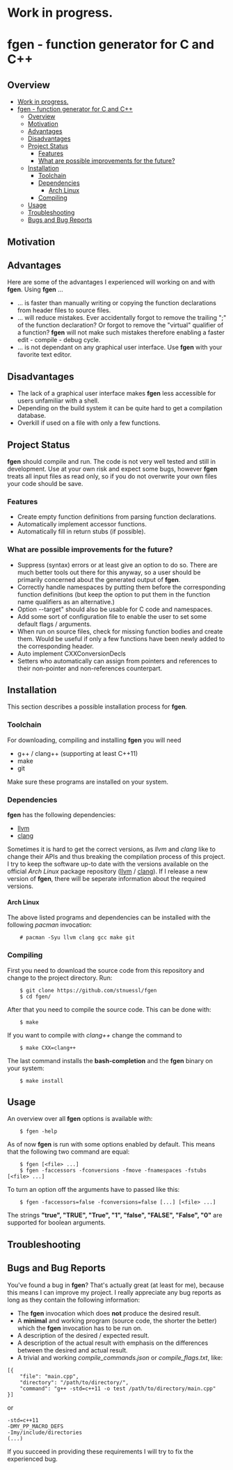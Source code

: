# Work in progress.

# fgen - function generator for C and C++

## Overview
* [Work in progress.](README.md#work-in-progress)
* [fgen - function generator for C and C++](README.md#fgen---function-generator-for-c-and-c)
    * [Overview](README.md#overview)
    * [Motivation](README.md#motivation)
    * [Advantages](README.md#advantages)
    * [Disadvantages](README.md#disadvantages)
    * [Project Status](README.md#project-status)
        * [Features](README.md#features)
        * [What are possible improvements for the future?](README.md#what-are-possible-improvements-for-the-future)
    * [Installation](README.md#installation)
        * [Toolchain](README.md#toolchain)
        * [Dependencies](README.md#dependencies)
            * [Arch Linux](README.md#arch-linux)
        * [Compiling](README.md#compiling)
    * [Usage](README.md#usage)
    * [Troubleshooting](README.md#troubleshooting)
    * [Bugs and Bug Reports](README.md#bugs-and-bug-reports)


## Motivation

## Advantages

Here are some of the advantages I experienced will working on and with __fgen__.
Using __fgen__ ...

* ... is faster than manually writing or copying the function 
declarations from header files to source files.
* ... will reduce mistakes. Ever accidentally forgot to remove the trailing 
";" of the function declaration? Or forgot to remove the "virtual" qualifier
of a function? __fgen__ will not  make such mistakes therefore enabling a 
faster edit - compile - debug cycle.
* ... is not dependant on any graphical user interface. Use __fgen__ with your
favorite text editor.

## Disadvantages

* The lack of a graphical user interface makes __fgen__ less accessible
for users unfamiliar with a shell.
* Depending on the build system it can be quite hard to get a 
compilation database.
* Overkill if used on a file with only a few functions.

## Project Status

__fgen__ should compile and run. The code is not very well tested and still in
development. Use at your own risk and expect some bugs, however __fgen__ treats
all input files as read only, so if you do not overwrite your own files
your code should be save.

### Features

* Create empty function definitions from parsing function declarations.
* Automatically implement accessor functions.
* Automatically fill in return stubs (if possible).

### What are possible improvements for the future?

* Suppress (syntax) errors or at least give an option to do so. 
There are much better tools out there for this anyway, so a user should be 
primarily concerned about the generated output of __fgen__.
* Correctly handle namespaces by putting them before the corresponding 
function definitions (but keep the option to put them in the function name 
qualifiers as an alternative.)
* Option --target" should also be usable for C code and namespaces.
* Add some sort of configuration file to enable the user to set some default
flags / arguments.
* When run on source files, check for missing function bodies and create them.
Would be useful if only a few functions have been newly added to the 
corresponding header.
* Auto implement CXXConversionDecls
* Setters who automatically can assign from pointers and references to their
non-pointer and non-references counterpart.

## Installation

This section describes a possible installation process for __fgen__. 

### Toolchain

For downloading, compiling and installing __fgen__ you will need

* g++ / clang++ (supporting at least C++11)
* make
* git

Make sure these programs are installed on your system.

### Dependencies

__fgen__ has the following dependencies:

* [llvm](http://llvm.org/)
* [clang](http://clang.llvm.org/)

Sometimes it is hard to get the correct versions, as _llvm_ and _clang_
like to change their APIs and thus breaking the compilation process of this
project. I try to keep the software up-to date with the versions available on 
the official _Arch Linux_ package repository 
([llvm](https://www.archlinux.org/packages/extra/x86_64/llvm/) / 
[clang](https://www.archlinux.org/packages/extra/x86_64/clang/)).
If I release a new version of __fgen__, there will be seperate information
about the required versions.

#### Arch Linux

The above listed programs and dependencies can be installed with the 
following _pacman_ invocation:

```
    # pacman -Syu llvm clang gcc make git
```

### Compiling

First you need to download the source code from this repository and 
change to the project directory. Run:
```
    $ git clone https://github.com/stnuessl/fgen
    $ cd fgen/
```
After that you need to compile the source code. This can be done with:
```
    $ make
```
If you want to compile with _clang++_ change the command to
```
    $ make CXX=clang++
```

The last command installs the __bash-completion__ and the __fgen__ binary on your
system:
```
    $ make install
```

## Usage

An overview over all __fgen__ options is available with:

```
    $ fgen -help
```

As of now __fgen__ is run with some options enabled by default. This means
that the following two command are equal:

```
    $ fgen [<file> ...]
    $ fgen -faccessors -fconversions -fmove -fnamespaces -fstubs [<file> ...]
```

To turn an option off the arguments have to passed like this:

```
    $ fgen -faccessors=false -fconversions=false [...] [<file> ...]
```

The strings __"true", "TRUE", "True", "1", "false", "FALSE", "False", "0"__
are supported for boolean arguments.

## Troubleshooting
    
## Bugs and Bug Reports

You've found a bug in __fgen__? That's actually great (at least for me), 
because this means I can improve my project.
I really appreciate any bug reports as long as they contain the following 
information:

* The __fgen__ invocation which does __not__ produce the desired result.
* A __minimal__ and working program (source code, the shorter the better) 
which the __fgen__ invocation has to be run on.
* A description of the desired / expected result.
* A description of the actual result with emphasis on the differences between
the desired and actual result.
* A trivial and working _compile_commands.json_ or _compile_flags.txt_, like:
```
[{
    "file": "main.cpp",
    "directory": "/path/to/directory/",
    "command": "g++ -std=c++11 -o test /path/to/directory/main.cpp"
}]
```
or
```
-std=c++11
-DMY_PP_MACRO_DEFS
-Imy/include/directories
(...)
```

If you succeed in providing these requirements I will try to fix the 
experienced bug.
